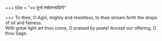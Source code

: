+++
title = "०४ तुभ्यं श्चोतन्त्यध्रिगो"

+++
To thee, O Agni, mighty and resistless, to thee stream forth the drops of oil and fatness.  
     With great light art thou come, O praised by poets! Accept our offering, O thou Sage.